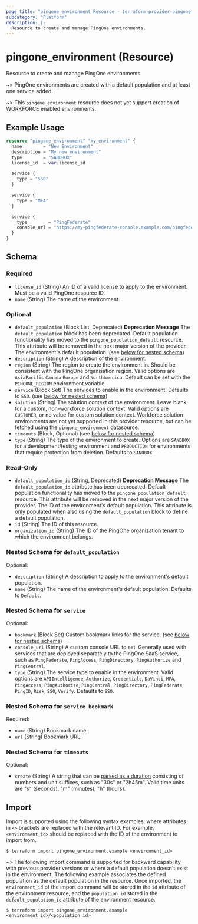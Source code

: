 ```yaml
---
page_title: "pingone_environment Resource - terraform-provider-pingone"
subcategory: "Platform"
description: |-
  Resource to create and manage PingOne environments.
---
```


# pingone_environment (Resource)

Resource to create and manage PingOne environments.

~> PingOne environments are created with a default population and at least one service added.

~> This `pingone_environment` resource does not yet support creation of WORKFORCE enabled environments.

## Example Usage

```terraform
resource "pingone_environment" "my_environment" {
  name        = "New Environment"
  description = "My new environment"
  type        = "SANDBOX"
  license_id  = var.license_id

  service {
    type = "SSO"
  }

  service {
    type = "MFA"
  }

  service {
    type        = "PingFederate"
    console_url = "https://my-pingfederate-console.example.com/pingfederate"
  }
}
```

<!-- schema generated by tfplugindocs -->
## Schema

### Required

- `license_id` (String) An ID of a valid license to apply to the environment.  Must be a valid PingOne resource ID.
- `name` (String) The name of the environment.

### Optional

- `default_population` (Block List, Deprecated) **Deprecation Message** The `default_population` block has been deprecated.  Default population functionality has moved to the `pingone_population_default` resource.  This attribute will be removed in the next major version of the provider.  The environment's default population. (see [below for nested schema](#nestedblock--default_population))
- `description` (String) A description of the environment.
- `region` (String) The region to create the environment in.  Should be consistent with the PingOne organisation region.  Valid options are `AsiaPacific` `Canada` `Europe` and `NorthAmerica`.  Default can be set with the `PINGONE_REGION` environment variable.
- `service` (Block Set) The services to enable in the environment.  Defaults to `SSO`. (see [below for nested schema](#nestedblock--service))
- `solution` (String) The solution context of the environment.  Leave blank for a custom, non-workforce solution context.  Valid options are `CUSTOMER`, or no value for custom solution context.  Workforce solution environments are not yet supported in this provider resource, but can be fetched using the `pingone_environment` datasource.
- `timeouts` (Block, Optional) (see [below for nested schema](#nestedblock--timeouts))
- `type` (String) The type of the environment to create.  Options are `SANDBOX` for a development/testing environment and `PRODUCTION` for environments that require protection from deletion. Defaults to `SANDBOX`.

### Read-Only

- `default_population_id` (String, Deprecated) **Deprecation Message** The `default_population_id` attribute has been deprecated.  Default population functionality has moved to the `pingone_population_default` resource.  This attribute will be removed in the next major version of the provider.  The ID of the environment's default population.  This attribute is only populated when also using the `default_population` block to define a default population.
- `id` (String) The ID of this resource.
- `organization_id` (String) The ID of the PingOne organization tenant to which the environment belongs.

<a id="nestedblock--default_population"></a>
### Nested Schema for `default_population`

Optional:

- `description` (String) A description to apply to the environment's default population.
- `name` (String) The name of the environment's default population.  Defaults to `Default`.


<a id="nestedblock--service"></a>
### Nested Schema for `service`

Optional:

- `bookmark` (Block Set) Custom bookmark links for the service. (see [below for nested schema](#nestedblock--service--bookmark))
- `console_url` (String) A custom console URL to set.  Generally used with services that are deployed separately to the PingOne SaaS service, such as `PingFederate`, `PingAccess`, `PingDirectory`, `PingAuthorize` and `PingCentral`.
- `type` (String) The service type to enable in the environment.  Valid options are `APIIntelligence`, `Authorize`, `Credentials`, `DaVinci`, `MFA`, `PingAccess`, `PingAuthorize`, `PingCentral`, `PingDirectory`, `PingFederate`, `PingID`, `Risk`, `SSO`, `Verify`.  Defaults to `SSO`.

<a id="nestedblock--service--bookmark"></a>
### Nested Schema for `service.bookmark`

Required:

- `name` (String) Bookmark name.
- `url` (String) Bookmark URL.



<a id="nestedblock--timeouts"></a>
### Nested Schema for `timeouts`

Optional:

- `create` (String) A string that can be [parsed as a duration](https://pkg.go.dev/time#ParseDuration) consisting of numbers and unit suffixes, such as "30s" or "2h45m". Valid time units are "s" (seconds), "m" (minutes), "h" (hours).

## Import

Import is supported using the following syntax examples, where attributes in `<>` brackets are replaced with the relevant ID.  For example, `<environment_id>` should be replaced with the ID of the environment to import from.

```shell
$ terraform import pingone_environment.example <environment_id>
```

~> The following import command is supported for backward capability with previous provider versions or where a default population doesn't exist in the environment.  The following example associates the defined population as the default population in the resource.  Once imported, the `environment_id` of the import command will be stored in the `id` attribute of the environment resource, and the `population_id` stored in the `default_population_id` attribute of the environment resource.

```shell
$ terraform import pingone_environment.example <environment_id>/<population_id>
```
